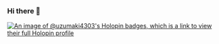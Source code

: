 ### Hi there 👋

<!--
**Uzumaki4303/Uzumaki4303** is a ✨ _special_ ✨ repository because its `README.md` (this file) appears on your GitHub profile.

Here are some ideas to get you started:

- 🔭 I’m currently working on ...
- 🌱 I’m currently learning ...
- 👯 I’m looking to collaborate on ...
- 🤔 I’m looking for help with ...
- 💬 Ask me about ...
- 📫 How to reach me: ...
- 😄 Pronouns: ...
- ⚡ Fun fact: ...
-->

[![An image of @uzumaki4303's Holopin badges, which is a link to view their full Holopin profile](https://holopin.me/uzumaki4303)](https://holopin.io/@uzumaki4303)
